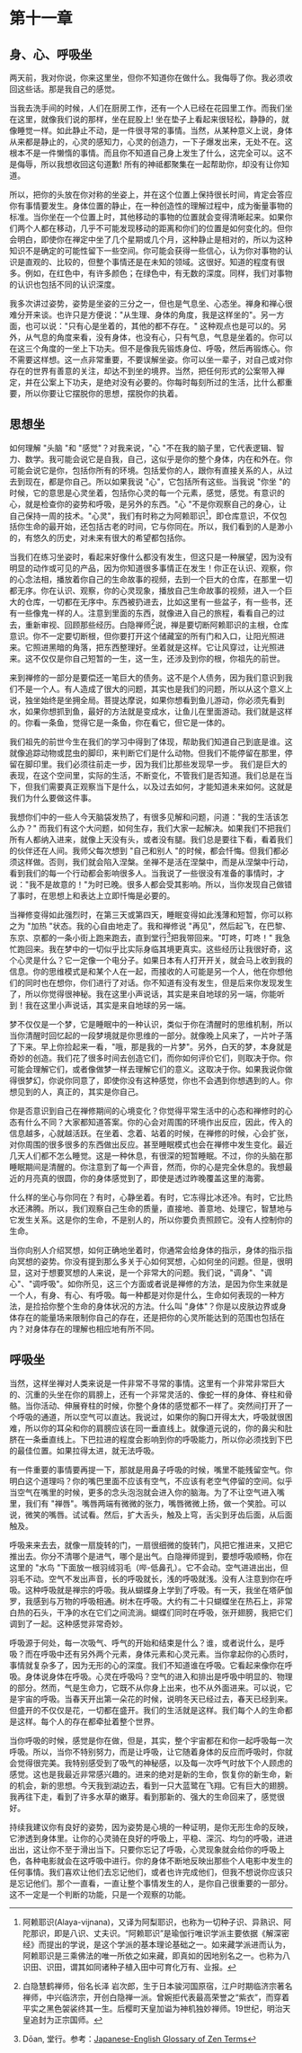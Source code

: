 # 第十一章
## 身、心、呼吸坐

两天前，我对你说，你来这里坐，但你不知道你在做什么。我侮辱了你。我必须收回这些话。那是我自己的感觉。

当我去洗手间的时候，人们在厨房工作，还有一个人已经在花园里工作。而我们坐在这里，就像我们说的那样，坐在屁股上! 坐在垫子上看起来很轻松，静静的，就像睡觉一样。如此静止不动，是一件很寻常的事情。当然，从某种意义上说，身体从来都是静止的，心灵的感知力，心灵的创造力，一下子爆发出来，无处不在。这根本不是一件懒惰的事情。而且你不知道自己身上发生了什么，这完全可以。这不是侮辱，所以我想收回这句道歉! 所有的神祗都聚集在一起帮助你，却没有让你知道。

所以，把你的头放在你对称的坐姿上，并在这个位置上保持很长时间，肯定会答应你有事情要发生。身体位置的静止，在一种创造性的理解过程中，成为衡量事物的标准。当你坐在一个位置上时，其他移动的事物的位置就会变得清晰起来。如果你们两个人都在移动，几乎不可能发现移动的距离和你们的位置是如何变化的。但你会明白，即使你在禅定中坐了几个星期或几个月，这种静止是相对的，所以为这种知识不是确定的可能性留下一些空间。你可能会获得一些信心，认为你对事物的认识是直观的、比较的，但整个事情还是在未知的领域。这很好。知道的程度有很多。例如，在红色中，有许多颜色；在绿色中，有无数的深度。同样，我们对事物的认识也包括不同的认识深度。

我多次讲过姿势，姿势是坐姿的三分之一，但也是气息坐、心态坐。禅身和禅心很难分开来谈。也许只是方便说："从生理、身体的角度，我是这样坐的"。另一方面，也可以说："只有心是坐着的，其他的都不存在。" 这种观点也是可以的。另外，从气息的角度来看，没有身体，也没有心，只有气息，气息是坐着的。你可以在这三个角度的一坐上下功夫。但不是像我先锻炼身位、呼吸，然后再锻炼心。你不需要这样想。这一点非常重要，不要误解坐姿。你可以坐一辈子，对自己或对你存在的世界有善意的关注，却达不到坐的境界。当然，把任何形式的公案带入禅定，并在公案上下功夫，是绝对没有必要的。你每时每刻所过的生活，比什么都重要，所以你要让它摆脱你的思想，摆脱你的执着。

## 思想坐
如何理解 "头脑 "和 "感觉"？对我来说，"心 "不在我的脑子里，它代表逻辑、智力、数学。我可能会说它是自我，自己，这似乎是你的整个身体，内在和外在。你可能会说它是你，包括你所有的环境。包括爱你的人，跟你有直接关系的人，从过去到现在，都是你自己。所以如果我说 "心"，它包括所有这些。当我说 "你坐 "的时候，它的意思是心灵坐着，包括你心灵的每一个元素，感觉，感觉。有意识的心，就是检查你的姿势和呼吸，是另外的东西。"心 "不是你观察自己的身心，让自己保持一周的技术。"心灵"，我们有时称之为阿赖耶识[^1]，即仓库意识，不仅包括你生命的最开始，还包括古老的时间，它与你同在。所以，我们看到的人是渺小的，有悠久的历史，对未来有很大的希望都包括你。

当我们在练习坐姿时，看起来好像什么都没有发生，但这只是一种展望，因为没有明显的动作或可见的产品，因为你知道很多事情正在发生！你正在认识、观察，你的心念法相，播放着你自己的生命故事的视频，去到一个巨大的仓库，在那里一切都无序。你在认识、观察，你的心灵现象，播放自己生命故事的视频，进入一个巨大的仓库，一切都在无序中。东西被扔进去，比如这里有一些盆子，有一些书，还有一些像鬼一样的人。注意到里面的东西，就像进入自己的旅程，看看自己的过去，重新审视、回顾那些经历。白隐禅师[^2]说，禅是要切断阿赖耶识的主根，仓库意识。你不一定要切断根，但你要打开这个储藏室的所有门和入口，让阳光照进来。它照进黑暗的角落，把东西整理好。坐着就是这样。它让风穿过，让光照进来。这不仅仅是你自己短暂的一生，这一生，还涉及到你的根，你祖先的前世。

来到禅修的一部分是要偿还一笔巨大的债务。这不是个人债务，因为我们意识到我们不是一个人。有人造成了很大的问题，其实也是我们的问题，所以从这个意义上说，独坐始终是坐拥全局。菩提达摩说，如果你想看到鱼儿游动，你必须先看到水，如果你想抓到鱼，最好的方法就是变成水，让鱼儿在里面游动。我们就是这样的。你看一条鱼，觉得它是一条鱼，你在看它，但它是一体的。

我们祖先的前世今生在我们的学习中得到了体现，帮助我们知道自己到底是谁。这就像追踪动物或昆虫的脚印，来判断它们是什么动物。但我们不能停留在那里，停留在脚印里。我们必须往前走一步，因为我们比那些发现早一步。 我们是巨大的表现，在这个空间里，实际的生活，不断变化，不管我们是否知道。我们总是在当下，但我们需要真正观察当下是什么，以及过去如何，才能知道未来如何。这就是我们为什么要做这件事。

我想你们中的一些人今天脑袋发热了，有很多见解和问题，问道："我的生活该怎么办？" 而我们有这个大问题，如何生存，我们大家一起解决。如果我们不把我们所有人都纳入进来，就像上天没有头，或者没有腿。我们总是要往下看，看着我们的伙伴还在人间。我师父每次想到 "自己和别人 "的时候，都会忏悔。但我们都必须这样做。否则，我们就会陷入涅槃。坐禅不是活在涅槃中，而是从涅槃中行动，看到我们的每一个行动都会影响很多人。当我说了一些很没有准备的事情时，才说："我不是故意的！"为时已晚。很多人都会受其影响。所以，当你发现自己做错了事时，在思想上和表达上立即忏悔是必要的。

当禅修变得如此强烈时，在第三天或第四天，睡眠变得如此浅薄和短暂，你可以称之为 "加热 "状态。我的心自由地走了。我和禅修说 "再见"，然后起飞，在巴黎、东京、京都的一条小街上跑来跑去，直到堂行[^3]把我带回来。"叮咚，叮咚！" 我急忙跑回来。我在梦中的一切似乎比实际身临其境更真实。这些经历让我很好奇，这个心灵是什么？它一定像一个电分子。如果日本有人打开开关，就会马上收到我的信息。你的思维模式是和某个人在一起，而接收的人可能是另一个人，他在你想他们的同时也在想你，你们进行了对话。你不知道有没有发生，但是后来你发现发生了，所以你觉得很神秘。我在这里小声说话，其实是来自地球的另一端，你能听到！我在这里小声说话，其实是来自地球的另一端。

梦不仅仅是一个梦，它是睡眠中的一种认识，类似于你在清醒时的思维机制，所以当你清醒时回忆起的一段梦境就是你思维的一部分。就像晚上风来了，一片叶子落了下来。早上你捡起来一看，"哦，那是我的一片梦"。另外，白天的梦，本身就是奇妙的创造。我们花了很多时间去创造它们，而你如何评价它们，则取决于你。你可能会理解它们，或者像做梦一样去理解它们的意义。这取决于你。如果我说你做得很梦幻，你说你同意了，即使你没有这种感觉，你也不会遇到你想遇到的人。你想见到的人，真正的，其实是你自己。

你是否意识到自己在禅修期间的心境变化？你觉得平常生活中的心态和禅修时的心态有什么不同？大家都知道答案。你的心会对周围的环境作出反应，因此，传入的信息越多，心就越活跃。在坐着、念着、站着的时候，在禅修的时候，心会扩张，对你周围的很多很多的东西做出反应。甚至睡眠模式也会在禅修中发生变化。最近几天人们都不怎么睡觉。这是一种休息，有很深的短暂睡眠。不过，你的头脑在那睡眠期间是清醒的。你注意到了每一个声音，然而，你的心是完全休息的。我想最近的月亮真的很圆，你的身体感觉到了，即使是透过昨晚覆盖这里的海雾。

什么样的坐心与你同在？有时，心静坐着。有时，它冻得比冰还冷。有时，它比热水还沸腾。所以，我们观察自己生命的质量，直接地、善意地、处理它，智慧地与它发生关系。这是你的生命，不是别人的，所以你要负责照顾它。没有人控制你的生命。

当你向别人介绍冥想，如何正确地坐着时，你通常会给身体的指示，身体的指示指向冥想的姿势。你没有提到那么多关于心如何冥想，心如何坐的问题。但是，很明显，这对于想要冥想的人来说，是一个非常大的问题。我们说，"调身"、"调心"、"调呼吸"。如你所见，这三个方面或者说是禅修的方法，是因为你生来就是一个人，有身、有心、有呼吸。每一种都是对你是什么，生命如何表现的一种方法，是捡拾你整个生命的身体状况的方法。什么叫 "身体"？你是以皮肤边界或身体存在的能量场来限制你自己的存在，还是把你的心灵所能达到的范围也包括在内？对身体存在的理解也相应地有所不同。

## 呼吸坐

当然，这样坐禅对人类来说是一件非常不寻常的事情。这里有一个非常非常巨大的、沉重的头坐在你的肩膀上，还有一个非常灵活的、像蛇一样的身体、脊柱和骨骼。当你活动、伸展脊柱的时候，你整个身体的感觉都不一样了。突然间打开了一个呼吸的通道，所以空气可以直达。我说过，如果你的胸口开得太大，呼吸就很困难，所以你的耳朵和你的肩膀应该在同一垂直线上。就像道元说的，你的鼻尖和肚脐在一条垂直线上。下巴拉进的程度会影响到你的呼吸能力，所以你必须找到下巴的最佳位置。如果拉得太进，就无法呼吸。

有一件重要的事情要再提一下，那就是用鼻子呼吸的时候，嘴里不能残留空气。你明白这个道理吗？你的嘴巴里面不应该有空气，不应该有老空气停留的空间。似乎当空气在嘴里的时候，更多的念头泡泡就会进入你的脑海。为了不让空气进入嘴里，我们有 "禅唇"。嘴唇两端有微微的张力，嘴唇微微上扬，做一个笑脸。可以说，微笑的嘴唇。试试看。然后，扩大舌头，触及上穹，舌尖到牙齿后面，从后面触及。

呼吸来来去去，就像一扇旋转的门，一扇很细微的旋转门，风把它推进来，又把它推出去。你分不清哪个是进气，哪个是出气。白隐禅师提到，要想呼吸顺畅，你在这里的 "水鸟 "下面放一根羽绒羽毛（哔-低鼻孔）。它不会动。空气进进出出，但羽毛不动。空气不发出声音，长的呼吸就长，浅的呼吸就浅。没有人注意到你在呼吸。这种呼吸就是禅宗的呼吸。我从蝴蝶身上学到了呼吸。有一天，我坐在塔萨伽罗，我感到与万物的呼吸相通。树木在呼吸。大约有二十只蝴蝶坐在热石上，非常白热的石头，干净的水在它们之间流淌。蝴蝶们同时在呼吸，张开翅膀，我把它们调到了一起。这种感觉非常奇妙。

呼吸源于何处，每一次吸气、呼气的开始和结束是什么？谁，或者说什么，是呼吸？而在呼吸中还有另外两个元素，身体元素和心灵元素。当你拿起你的心质时，事情就复杂多了，因为无形的心的深度。我们不知道谁在呼吸。它看起来像你在呼吸。身体说身体在呼吸。心灵在呼吸吗？空气的进入和排出是呼吸中明显的、物理的部分。然而，气是生命力，它既不从你身上出来，也不从外面进来。可以说，它是宇宙的呼吸。当春天开出第一朵花的时候，说明冬天已经过去，春天已经到来。但盛开的不仅仅是花，一切都在盛开。我们的生活就是这样。我们每个人的生命都是这样。每个人的存在都牵扯着整个世界。

当你呼吸的时候，感觉是你在做，但是，其实，整个宇宙都在和你一起呼吸每一次呼吸。所以，当你不特别努力，而是让呼吸，让它随着身体的反应而呼吸时，你就会觉得很完美。我特别感受到了吸气的神秘感，以及每一次呼气时放下个人顾虑的感觉。这也是我最近非常感兴趣的。进来的绝对是新的生命，恢复你的新生命，新的机会，新的思想。今天我到湖边去，看到一只大蓝鹭在飞翔。它有巨大的翅膀。我再往下走，看到了许多水草的嫩芽。看到那新的、强大的生命回来了，感觉很好。

持续我建议你有良好的姿势，因为姿势是心境的一种证明，是你无形生命的反映，它渗透到身体里。让你的心灵骑在良好的呼吸上，平稳、深沉、均匀的呼吸，进进出出，这让你不至于滑出当下。只要你忘记了呼吸，心灵现象就会给你的呼吸上色，各种电影就会在这呼吸中进行。你的身体不断地反映出那些个人电影中发生的任何事情。我们喜欢让他们去忘记他们，或者也许完成他们，但我不想说你应该只是忘记他们。那个一直看，一直让整个事情发生的人，是你自己很重要的一部分。这不一定是一个判断的功能，只是一个观察的功能。

[^1]: 阿赖耶识(Alaya-vijnana)，又译为阿梨耶识，也称为一切种子识、异熟识、阿陀那识，即是八识、丈夫识。“阿赖耶识”是瑜伽行唯识学派主要依据《解深密经》而提出的学说，是这个学派的基本理论基础之一。如来藏学派进而认为，阿赖耶识是三乘佛法的唯一所依之如来藏，即真如的因地别名之一。也称为八识田、识田，谓其如同诸种子植入田中可育化万有、业报。
[^2]: 白隐慧鹤禅师，俗名长泽 岩次郎，生于日本骏河国原宿，江户时期临济宗著名禅师，中兴临济宗，开创白隐禅一派。曾婉拒代表最高荣誉之“紫衣”，而穿着平实之黑色袈裟终其一生。后樱町天皇加谥为神机独妙禅师。19世纪，明治天皇追封为正宗国师。
[^3]: Dōan, 堂行。参考：[Japanese-English Glossary of Zen Terms](https://terebess.hu/zen/szoto/szotar/szotar.html)

